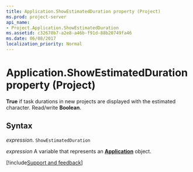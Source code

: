```yaml
---
title: Application.ShowEstimatedDuration property (Project)
ms.prod: project-server
api_name:
- Project.Application.ShowEstimatedDuration
ms.assetid: c32670b7-a2e8-a46b-f91d-88b20749fa46
ms.date: 06/08/2017
localization_priority: Normal
---
```



# Application.ShowEstimatedDuration property (Project)

 **True** if task durations in new projects are displayed with the estimated character. Read/write **Boolean**.


## Syntax

_expression_. `ShowEstimatedDuration`

_expression_ A variable that represents an **[Application](Project.Application.md)** object.

[!include[Support and feedback](~/includes/feedback-boilerplate.md)]